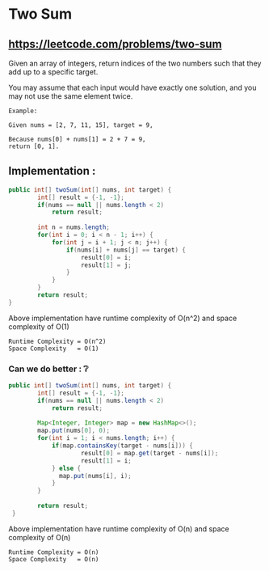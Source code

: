 # Two Sum
## https://leetcode.com/problems/two-sum

Given an array of integers, return indices of the two numbers such that they add up to a specific target.

You may assume that each input would have exactly one solution, and you may not use the same element twice.

```
Example:

Given nums = [2, 7, 11, 15], target = 9,

Because nums[0] + nums[1] = 2 + 7 = 9,
return [0, 1].
```

## Implementation :

```java
public int[] twoSum(int[] nums, int target) {
        int[] result = {-1, -1};
        if(nums == null || nums.length < 2)
        	return result;
        
        int n = nums.length;
        for(int i = 0; i < n - 1; i++) {
        	for(int j = i + 1; j < n; j++) {
        		if(nums[i] + nums[j] == target) {
        			result[0] = i;
        			result[1] = j;
        		}
        	}
        }
        return result;
}
```
Above implementation have runtime complexity of O(n^2) and space complexity of O(1)

```
Runtime Complexity = O(n^2)
Space Complexity   = O(1)
```
### Can we do better : ❔

```java
public int[] twoSum(int[] nums, int target) {
        int[] result = {-1, -1};
        if(nums == null || nums.length < 2)
        	return result;
        
        Map<Integer, Integer> map = new HashMap<>();
        map.put(nums[0], 0);
        for(int i = 1; i < nums.length; i++) {
        	if(map.containsKey(target - nums[i])) {
        			result[0] = map.get(target - nums[i]);
        			result[1] = i;
        	} else {
        	  map.put(nums[i], i);
        	}
        }
        
        return result;
 }
```
Above implementation have runtime complexity of O(n) and space complexity of O(n)

```
Runtime Complexity = O(n)
Space Complexity   = O(n)
```
